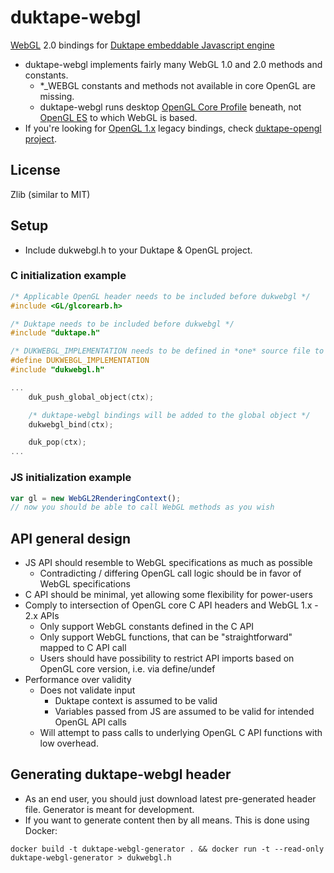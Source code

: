 # duktape-webgl
[WebGL](https://www.khronos.org/webgl/) 2.0 bindings for [Duktape embeddable Javascript engine](http://duktape.org)

* duktape-webgl implements fairly many WebGL 1.0 and 2.0 methods and constants.
  * \*_WEBGL constants and methods not available in core OpenGL are missing.
  * duktape-webgl runs desktop [OpenGL Core Profile](https://www.khronos.org/opengl/) beneath, not [OpenGL ES](https://www.khronos.org/opengles/) to which WebGL is based.
* If you're looking for [OpenGL 1.x](https://www.khronos.org/registry/OpenGL/specs/gl/glspec13.pdf) legacy bindings, check [duktape-opengl project](https://github.com/mrautio/duktape-opengl).

## License

Zlib (similar to MIT)

## Setup
* Include dukwebgl.h to your Duktape & OpenGL project.

### C initialization example

```C
/* Applicable OpenGL header needs to be included before dukwebgl */
#include <GL/glcorearb.h>

/* Duktape needs to be included before dukwebgl */
#include "duktape.h"

/* DUKWEBGL_IMPLEMENTATION needs to be defined in *one* source file to create the implementation. */
#define DUKWEBGL_IMPLEMENTATION 
#include "dukwebgl.h"

...
    duk_push_global_object(ctx);

    /* duktape-webgl bindings will be added to the global object */
    dukwebgl_bind(ctx);

    duk_pop(ctx);
...
```

### JS initialization example
```js
var gl = new WebGL2RenderingContext();
// now you should be able to call WebGL methods as you wish
```

## API general design

* JS API should resemble to WebGL specifications as much as possible
  * Contradicting / differing OpenGL call logic should be in favor of WebGL specifications
* C API should be minimal, yet allowing some flexibility for power-users
* Comply to intersection of OpenGL core C API headers and WebGL 1.x - 2.x APIs
  * Only support WebGL constants defined in the C API
  * Only support WebGL functions, that can be "straightforward" mapped to C API call
  * Users should have possibility to restrict API imports based on OpenGL core version, i.e. via define/undef 
* Performance over validity
  * Does not validate input
    * Duktape context is assumed to be valid
    * Variables passed from JS are assumed to be valid for intended OpenGL API calls
  * Will attempt to pass calls to underlying OpenGL C API functions with low overhead.

## Generating duktape-webgl header

* As an end user, you should just download latest pre-generated header file. Generator is meant for development.
* If you want to generate content then by all means. This is done using Docker:

```
docker build -t duktape-webgl-generator . && docker run -t --read-only duktape-webgl-generator > dukwebgl.h
```

